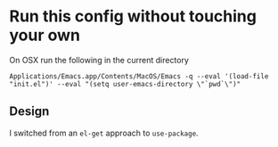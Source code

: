 
# Run this config without touching your own
On OSX run the following in the current directory
```
Applications/Emacs.app/Contents/MacOS/Emacs -q --eval '(load-file "init.el")' --eval "(setq user-emacs-directory \"`pwd`\")"
```

## Design

I switched from an `el-get` approach to `use-package`.

